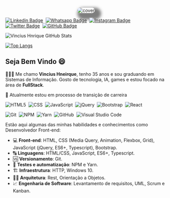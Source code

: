 <!-- Cover -->
<p align="center">
	<img src="./assets/cover.gif" alt="cover" title="Mateus Jesus" style="border-radius: 15px; box-shadow: 10px 10px 10px 10px rgba(0,0,0, .5);">
</p>

<!-- Social Networks -->
[![Linkedin Badge](https://img.shields.io/badge/-Mateus%20Jesus-blue?style=social-square&logo=Linkedin&logoColor=white&link=https://https://www.linkedin.com/in/vinicius-henrique-campos-de-araujo-083606174/)](https://www.linkedin.com/in/vinicius-henrique-campos-de-araujo-083606174/)&nbsp;
[![Whatsapp Badge](https://img.shields.io/badge/-Mateus%20Jesus-4fc65a?style=social-square&logo=Whatsapp&logoColor=white&link=https://api.whatsapp.com/send?phone=+5588988856584&text=Olá,+tudo+bem?&source=&data=&app_absent=)](https://api.whatsapp.com/send?phone=+5588988856584&text=Olá,+tudo+bem?&source=&data=&app_absent=)&nbsp;
[![Instagram Badge](https://img.shields.io/badge/-mateusj.dev-ec544c?style=social-square&logo=Instagram&logoColor=white&link=https://www.instagram.com/mateusj.dev/)](https://www.instagram.com/mateusj.dev/)&nbsp;
[![Twitter Badge](https://img.shields.io/twitter/url?label=MtsJ3sus&style=social&url=https%3A%2F%2Ftwitter.com%2FMtsJ3sus)](https://twitter.com/MtsJ3sus)&nbsp;
[![GitHub Badge](https://img.shields.io/badge/-MateusJSouza-fff?fffstyle=flat&logo=github&logoColor=black)](https://github.com/MateusJSouza)&nbsp;

<!-- GitHub Stats -->
![Vincius Hnrique GitHub Stats](https://github-readme-stats.vercel.app/api?username=vinicius-henrique-araujo&theme=chartreuse-dark&show_icons=true)


[![Top Langs](https://github-readme-stats.vercel.app/api/top-langs/?username=MateusJSouza&layout=compact&theme=chartreuse-dark)](https://github.com/MateusJSouza/github-readme-stats)

##  Seja Bem Vindo 😄

👨🏽‍💻 Me chamo **Vincius Hneirque**, tenho 35 anos e sou graduando em Sistemas de Informação. Gosto de tecnologia, IA, games e estou focado na área de **FullStack**.

🚀 Atualmente estou em processo de transição de carreira

<!-- Languages, libs and frameworks -->
![HTML5](https://img.shields.io/badge/-HTML-fff?style=flat&logo=HTML5)&nbsp;
![CSS](https://img.shields.io/badge/-CSS-fff?style=flat&logo=CSS3&logoColor=1572B6)&nbsp;
![JavaScript](https://img.shields.io/badge/-JavaScript-fff?fff=flat&logoColor=FEAE32&logo=javascript)&nbsp;
![jQuery](https://img.shields.io/badge/-jQuery-4878a0?style=flat&logo=jquery)&nbsp;
![Bootstrap](https://img.shields.io/badge/-Bootstrap-fff?style=flat&logo=bootstrap&logoColor=563D7C)&nbsp;
![React](https://img.shields.io/badge/-React-333333?style=flat&logo=react&logoColor=61dafb)&nbsp;

<!-- Tools Front-end -->
![Git](https://img.shields.io/badge/-Git-fff?fff=flat&logo=git)&nbsp;
![NPM](https://img.shields.io/badge/-NPM-fff?fff=flat&logo=npm)&nbsp;
![Yarn](https://img.shields.io/badge/-Yarn-fff?fff=flat&logo=yarn)&nbsp;
![GitHub](https://img.shields.io/badge/-GitHub-333333?style=flat&logo=github)&nbsp;
![Visual Studio Code](https://img.shields.io/badge/-Visual%20Studio%20Code-333333?style=flat&logo=visual-studio-code&logoColor=007ACC)&nbsp;

<!-- Skills -->
Estão aqui algumas das minhas habilidades e conhecimentos como Desenvolvedor Front-end:
- 💻 **Front-end**: HTML, CSS (Media Query, Animation, Flexbox, Grid), JavaScript (jQuery, ES6+, Typescript), Bootstrap.
- 🔠 **Linguagens**: HTML/CSS, JavaScript, ES6+, Typescript.
- 🆚 **Versionamento**: Git.
- 🧪 **Testes e automatização**: NPM e Yarn.
- 🏗️ **Infraestrutura**: HTTP, Windows 10.
- 👷🏻 **Arquitetura**: Rest, Orientação a Objetos.
- 📈 **Engenharia de Software**: Levantamento de requisitos, UML, Scrum e Kanban.
